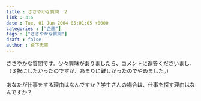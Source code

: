 ```yaml
---
title : ささやかな質問　２
link : 316
date : Tue, 01 Jun 2004 05:01:05 +0000
categories : ["企画"]
tags : ["ささやかな質問"]
draft : false
author : 倉下忠憲
---
```


ささやかな質問です。少々興味がありましたら、コメントに返答くださいまし。（３択にしたかったのですが、あまりに難しかったのでやめました。）<BR><BR>あなたが仕事をする理由はなんですか？学生さんの場合は、仕事を探す理由はなんですか？<br><br>
